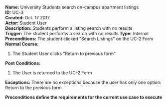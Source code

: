 **Name:** University Students search on-campus apartment listings  
**ID:** UC-3  
**Created:** Oct. 17 2017  
**Actor:** Student User  
**Description:**  Students perform a listing search with no results  
**Trigger:**  The student performs a search with no results
**Type:**  Internal
**Preconditions:**  The student clicked "Search Listings" on the UC-2 Form
**Normal Course:**  
1. The Student User clicks "Return to previous form"

**Post Conditions:**  
1. The User is returned to the UC-2 Form

**Exceptions:**  There are no exceptions because the user has only one option: Return to the previous form  


**Preconditions define the requirements for the current use case to execute**
